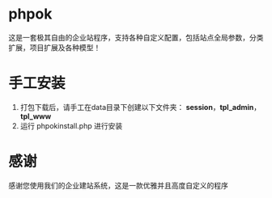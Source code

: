 phpok
=====

这是一套极其自由的企业站程序，支持各种自定义配置，包括站点全局参数，分类扩展，项目扩展及各种模型！

手工安装
===
1. 打包下载后，请手工在data目录下创建以下文件夹： **session**，**tpl_admin**，**tpl_www**
2. 运行 phpokinstall.php 进行安装

感谢
===
感谢您使用我们的企业建站系统，这是一款优雅并且高度自定义的程序

